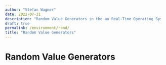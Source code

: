 ```yaml
---
author: "Stefan Wagner"
date: 2022-07-31
description: "Random Value Generators in the ao Real-Time Operating System (RTOS)."
draft: true
permalink: /environment/rand/
title: "Random Value Generators"
---
```


# Random Value Generators
